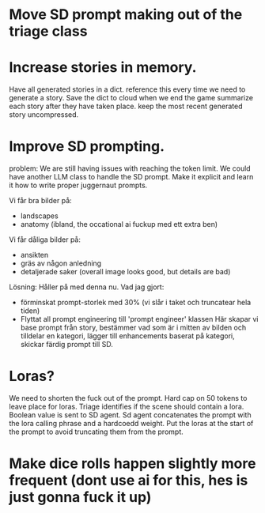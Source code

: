 # Move SD prompt making out of the triage class

# Increase stories in memory.
Have all generated stories in a dict.
reference this every time we need to generate a story.
Save the dict to cloud when we end the game
summarize each story after they have taken place.
keep the most recent generated story uncompressed.

# Improve SD prompting.
problem:
We are still having issues with reaching the token limit.
We could have another LLM class to handle the SD prompt.
Make it explicit and learn it how to write proper juggernaut prompts.

Vi får bra bilder på:
- landscapes
- anatomy (ibland, the occational ai fuckup med ett extra ben)

Vi får dåliga bilder på:
- ansikten
- gräs av någon anledning
- detaljerade saker
    (overall image looks good, but details are bad)

Lösning:
Håller på med denna nu.
Vad jag gjort:
- förminskat prompt-storlek med 30% (vi slår i taket och truncatear hela tiden)
- Flyttat all prompt engineering till 'prompt engineer' klassen
    Här skapar vi base prompt från story, bestämmer vad som är i mitten av bilden och tilldelar en kategori, lägger till enhancements baserat på kategori, skickar färdig prompt till SD.







# Loras?
We need to shorten the fuck out of the prompt.
Hard cap on 50 tokens to leave place for loras.
Triage identifies if the scene should contain a lora.
Boolean value is sent to SD agent.
Sd agent concatenates the prompt with the lora calling phrase and a hardcoedd weight.
Put the loras at the start of the prompt to avoid truncating them from the prompt.

# Make dice rolls happen slightly more frequent (dont use ai for this, hes is just gonna fuck it up)

